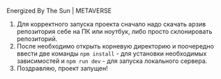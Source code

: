Energized By The Sun | METAVERSE

1. Для корректного запуска проекта сначало надо скачать арзив репозитория себе на ПК или ноутбук, либо просто склонировать репозиторий.
2. После необходимо открыть корневую директорию и поочередно ввести две команды ```npm install``` - для установки необходимых зависимостей и ```npm run dev``` - для запуска локального сервера.
3. Поздравляю, проект запущен!
